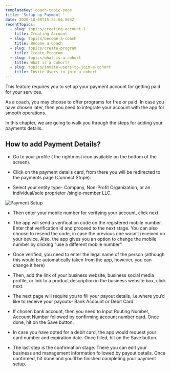 ```yaml
---
templateKey: coach-topic-page
title: 'Setup up Payment '
date: 2020-10-08T15:24:04.803Z
recentTopics:
  - slug: topics/creating-account-1
    title: Creating Account
  - slug: topics/become-a-coach
    title: Become a Coach
  - slug: topics/create-program
    title: Create Program
  - slug: topics/what-is-a-cohort
    title: What is a Cohort?
  - slug: topics/invite-users-to-join-a-cohort
    title: Invite Users to join a cohort
---
```

This feature requires you to set up your payment account for getting paid for your services. 

As a coach, you may choose to offer programs for free or paid. In case you have chosen later, then you need to integrate your account with the app for smooth operations. 

In this chapter, we are going to walk you through the steps for adding your payments details. 

## How to add Payment Details?

* Go to your profile ( the rightmost icon available on the bottom of the screen).



* Click on the payment details card, from there you will be redirected to the payments page (Connect Stripe).



* Select your entity type- Company, Non-Profit Organization, or an individual/sole proprietor /single-member LLC.

![Payment Setup](/img/payment-setup-i.png "Payment Setup")

* Then enter your mobile number for verifying your account, click next.



* The app will send a verification code on the registered mobile number. Enter that verification id and proceed to the next stage. You can also choose to resend the code, in case the previous one wasn’t received on your device. Also, the app gives you an option to change the mobile number by clicking “use a different mobile number”.



* Once verified, you need to enter the legal name of the person (although this would be automatically taken from the app, however, you can change it here)



* Then, add the link of your business website, business social media profile, or link to a product description in the business website box, click next.



* The next page will require you to fill your payout details, i.e.where you’d like to receive your payouts- Bank Account or Debit Card.



* If chosen bank account, then you need to input Routing Number, Account Number followed by confirming account number card. Once done, hit on the Save button.



* In case you have opted for a debit card, the app would request your card number and expiration date. Once filled, hit on the Save button.



* The last step is the confirmation stage. There you can edit your business and management information followed by payout details. Once confirmed, hit done and you’ll be finished completing your payment setup.
